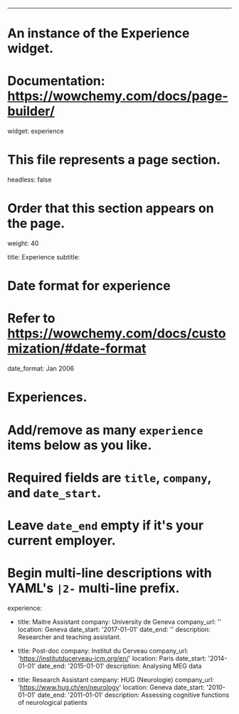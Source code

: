 ---
# An instance of the Experience widget.
# Documentation: https://wowchemy.com/docs/page-builder/
widget: experience

# This file represents a page section.
headless: false

# Order that this section appears on the page.
weight: 40

title: Experience
subtitle:

# Date format for experience
#   Refer to https://wowchemy.com/docs/customization/#date-format
date_format: Jan 2006

# Experiences.
#   Add/remove as many `experience` items below as you like.
#   Required fields are `title`, `company`, and `date_start`.
#   Leave `date_end` empty if it's your current employer.
#   Begin multi-line descriptions with YAML's `|2-` multi-line prefix.

experience:
            
  - title: Maitre Assistant
    company: University de Geneva
    company_url: ''
    location: Geneva
    date_start: '2017-01-01'
    date_end: ''
    description: Researcher and teaching assistant.

  - title: Post-doc
    company: Institut du Cerveau
    company_url: 'https://institutducerveau-icm.org/en/'
    location: Paris
    date_start: '2014-01-01'
    date_end: '2015-01-01'
    description:  Analysing MEG data
    
  - title: Research Assistant
    company: HUG (Neurologie)
    company_url: 'https://www.hug.ch/en/neurology'
    location: Geneva
    date_start: '2010-01-01'
    date_end: '2011-01-01'
    description: Assessing cognitive functions of neurological patients
